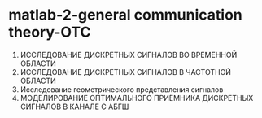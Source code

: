 # matlab-2-general communication theory-OTC
1. ИССЛЕДОВАНИЕ ДИСКРЕТНЫХ СИГНАЛОВ ВО ВРЕМЕННОЙ ОБЛАСТИ
2. ИССЛЕДОВАНИЕ ДИСКРЕТНЫХ СИГНАЛОВ В ЧАСТОТНОЙ ОБЛАСТИ
3. Исследование геометрического представления сигналов
4. МОДЕЛИРОВАНИЕ ОПТИМАЛЬНОГО ПРИЁМНИКА ДИСКРЕТНЫХ СИГНАЛОВ В КАНАЛЕ С АБГШ
